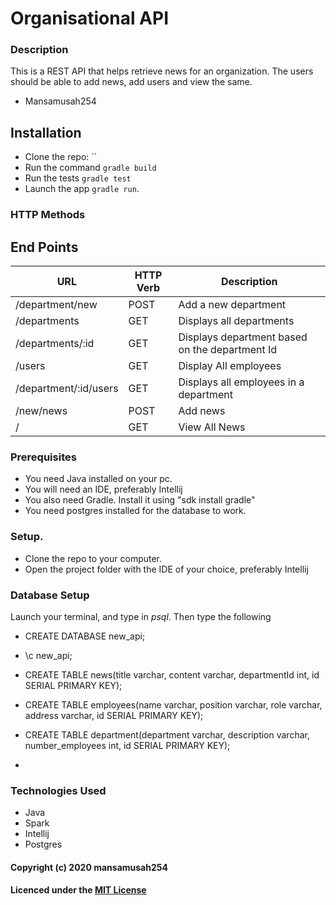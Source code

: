 # Organisational API

### Description
This is a REST API that helps retrieve news for an organization. The users should be able to add news, add users and view the same.
- Mansamusah254

## Installation

* Clone the repo: ``
* Run the command `gradle build`
* Run the tests `gradle test`
* Launch the app `gradle run`.

### HTTP Methods

## End Points

| URL                   | HTTP Verb     | Description                                        |
|-----------------------|---            |---                                                 |
| /department/new       | POST          | Add a new department                               |
| /departments          | GET           | Displays all departments                           |
| /departments/:id      | GET           | Displays department based on the department Id     |
| /users                | GET           | Display All employees                              |
| /department/:id/users | GET           | Displays all employees in a department             |
| /new/news             | POST          | Add news                                           |
| /                     | GET           | View All News                                      |

### Prerequisites

- You need Java installed on your pc.
- You will need an IDE, preferably Intellij
- You also need Gradle. Install it using "sdk install gradle"
- You need postgres installed for the database to work.

### Setup.

- Clone the repo to your computer.
- Open the project folder with the IDE of your choice, preferably Intellij

### Database Setup
Launch your terminal, and type in *psql*. Then type the following

- CREATE DATABASE new_api;
- \c new_api;

- CREATE TABLE news(title varchar, content varchar, departmentId int, id SERIAL PRIMARY KEY);
- CREATE TABLE employees(name varchar, position varchar, role varchar, address varchar, id SERIAL PRIMARY KEY);
- CREATE TABLE department(department varchar, description varchar, number_employees int, id SERIAL PRIMARY KEY);

  
- 
### Technologies Used
* Java
* Spark
* Intellij
* Postgres


#### Copyright (c) 2020 mansamusah254

#### Licenced under the [MIT License](LICENSE)
